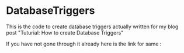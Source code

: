 # DatabaseTriggers

This is the code to create database triggers actually written for my blog post "Tuturial: How to create Database Triggers" 

If you have not gone through it already here is the link for same : 
